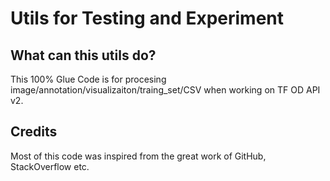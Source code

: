 # Utils for Testing and Experiment

## What can this utils do?
This 100% Glue Code is for procesing image/annotation/visualizaiton/traing_set/CSV when working on TF OD API v2.


## Credits
Most of this code was inspired from the great work of GitHub, StackOverflow etc.
